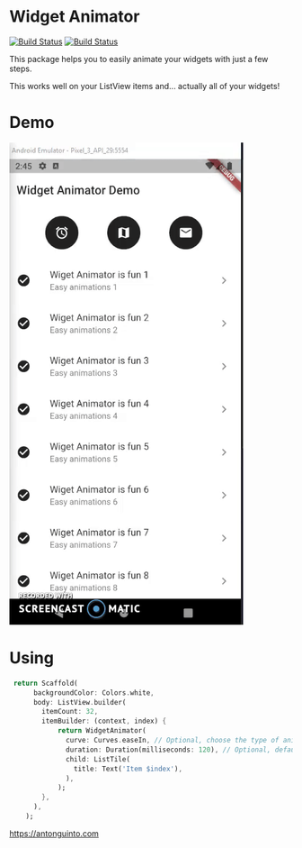# Widget Animator
[![Build Status](https://travis-ci.org/antonvinceguinto/widget-animator.svg?branch=master)](https://travis-ci.org/antonvinceguinto/widget-animator)
[![Build Status](https://img.shields.io/badge/pub-v1.0.0+4-green)]()

This package helps you to easily animate your widgets with just a few steps.

This works well on your ListView items and... actually all of your widgets!

# Demo

![](demo.gif)

# Using

```dart
 return Scaffold(
      backgroundColor: Colors.white,
      body: ListView.builder(
        itemCount: 32,
        itemBuilder: (context, index) {
            return WidgetAnimator(
              curve: Curves.easeIn, // Optional, choose the type of animation curve you want!
              duration: Duration(milliseconds: 120), // Optional, defaults to 290ms
              child: ListTile(
                title: Text('Item $index'),
              ),
            );
        },
      ),
    );
```

https://antonguinto.com

